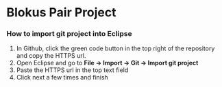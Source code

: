 # Blokus Pair Project

### How to import git project into Eclipse
1. In Github, click the green code button in the top right of the repository and copy the HTTPS url.
2. Open Eclipse and go to **File -> Import -> Git -> Import git project**
3. Paste the HTTPS url in the top text field
4. Click next a few times and finish
